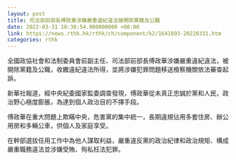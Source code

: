 ```yaml
---
layout: post
title: 司法部前部長傅政華涉嫌嚴重違紀違法被開除黨籍及公職
date: 2022-03-31 18:38:54.000000000 +08:00
link: https://news.rthk.hk/rthk/ch/component/k2/1641893-20220331.htm
categories: rthk
---
```


全國政協社會和法制委員會前副主任、司法部前部長傅政華涉嫌嚴重違紀違法，被開除黨籍及公職，收繳違紀違法所得，並將涉嫌犯罪問題移送檢察機關依法審查起訴。

新華社報道，經中央紀委國家監委調查發現，傅政華從未真正忠誠於黨和人民，政治野心極度膨脹，為達到個人政治目的不擇手段。

傅政華在重大問題上欺瞞中央，危害黨的集中統一，長期違規佔用多套住房、辦公用房和多輛公車，供個人及家庭享受。

在幹部選拔任用工作中為他人謀取利益，嚴重違反黨的政治紀律和政治規矩、構成嚴重職務違法並涉嫌受賄、徇私枉法犯罪。
